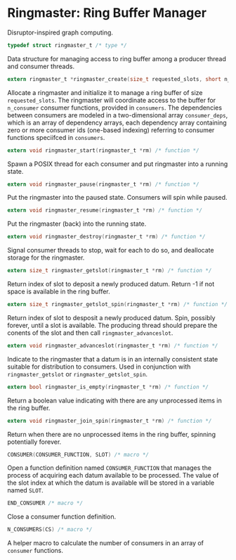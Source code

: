 # Ringmaster: Ring Buffer Manager

Disruptor-inspired graph computing.


```c
typedef struct ringmaster_t /* type */
```

Data structure for managing access to ring buffer among a producer
thread and consumer threads.


```c
extern ringmaster_t *ringmaster_create(size_t requested_slots, short n_consumers, consumer *consumers, short consumer_deps[n_consumers][n_consumers]) /* function */
```

Allocate a ringmaster and initialize it to manage a ring buffer of
size `requested_slots`. The ringmaster will coordinate access to the
buffer for `n_consumer` consumer functions, provided in
`consumers`. The dependencies between consumers are modeled in a
two-dimensional array `consumer_deps`, which is an array of dependency
arrays, each dependency array containing zero or more consumer ids
(one-based indexing) referring to consumer functions speciifced in
`consumers`.


```c
extern void ringmaster_start(ringmaster_t *rm) /* function */
```

Spawn a POSIX thread for each consumer and put ringmaster into a
running state.


```c
extern void ringmaster_pause(ringmaster_t *rm) /* function */
```

Put the ringmaster into the paused state. Consumers will spin while
paused.


```c
extern void ringmaster_resume(ringmaster_t *rm) /* function */
```

Put the ringmaster (back) into the running state.


```c
extern void ringmaster_destroy(ringmaster_t *rm) /* function */
```

Signal consumer threads to stop, wait for each to do so, and
deallocate storage for the ringmaster.


```c
extern size_t ringmaster_getslot(ringmaster_t *rm) /* function */
```

Return index of slot to deposit a newly produced datum. Return -1 if
not space is available in the ring buffer.


```c
extern size_t ringmaster_getslot_spin(ringmaster_t *rm) /* function */
```

Return index of slot to desposit a newly produced datum. Spin,
possibly forever, until a slot is available. The producing thread
should prepare the conents of the slot and then call
`ringmaster_advanceslot`.


```c
extern void ringmaster_advanceslot(ringmaster_t *rm) /* function */
```

Indicate to the ringmaster that a datum is in an internally consistent
state suitable for distribution to consumers. Used in conjunction with
`ringmaster_getslot` or `ringmaster_getslot_spin`.


```c
extern bool ringmaster_is_empty(ringmaster_t *rm) /* function */
```

Return a boolean value indicating with there are any unprocessed items
in the ring buffer.


```c
extern void ringmaster_join_spin(ringmaster_t *rm) /* function */
```

Return when there are no unprocessed items in the ring buffer, spinning potentially forever.


```c
CONSUMER(CONSUMER_FUNCTION, SLOT) /* macro */
```

Open a function definition named `CONSUMER_FUNCTION` that manages the
process of acquiring each datum available to be processed. The value
of the slot index at which the datum is available will be stored in a
variable named `SLOT`.


```c
END_CONSUMER /* macro */
```

Close a consumer function definition.


```c
N_CONSUMERS(CS) /* macro */
```

A helper macro to calculate the number of consumers in an array of
`consumer` functions.
